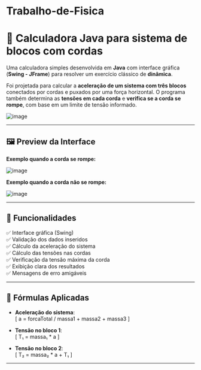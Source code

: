 # Trabalho-de-Fisica

# 🧮 Calculadora Java para sistema de blocos com cordas

Uma calculadora simples desenvolvida em **Java** com interface gráfica (**Swing - JFrame**) para resolver um exercício clássico de **dinâmica**.

Foi projetada para calcular a **aceleração de um sistema com três blocos** conectados por cordas e puxados por uma força horizontal. O programa também determina as **tensões em cada corda** e **verifica se a corda se rompe**, com base em um limite de tensão informado.

![image](https://github.com/user-attachments/assets/50c905a3-be1c-4f9f-88dc-e682a13b0db8)


---

## 🖼️ Preview da Interface

  <strong>Exemplo quando a corda se rompe:</strong>
  
![image](https://github.com/user-attachments/assets/d08d2e50-9162-4734-a189-bebb4240dd12)


  <strong>Exemplo quando a corda não se rompe:</strong>
  
![image](https://github.com/user-attachments/assets/619e8ca9-a89e-4a5a-b72e-aee4d188aa98)


---

## 🚀 Funcionalidades

✅ Interface gráfica (Swing)  
✅ Validação dos dados inseridos  
✅ Cálculo da aceleração do sistema  
✅ Cálculo das tensões nas cordas  
✅ Verificação da tensão máxima da corda  
✅ Exibição clara dos resultados  
✅ Mensagens de erro amigáveis

---

## 📐 Fórmulas Aplicadas

- **Aceleração do sistema**:  
  \[
  a = forcaTotal / massa1 + massa2 + massa3
  \]

- **Tensão no bloco 1**:  
  \[
  T₁ = massa₁ * a
  \]

- **Tensão no bloco 2**:  
  \[
  T₂ = massa₂ * a + T₁
  \]

---


